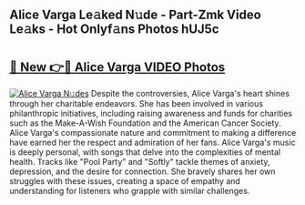 ## Alice Varga Le𝚊ked N𝚞de - Part-Zmk Video Le𝚊ks - Hot Onlyf𝚊ns Photos hUJ5c

# <h2><a href="http://ac31681.deff.icu/?id=Alice+Varga">🔗 New 👉🔴 Alice Varga VIDEO Photos</a></h2>

[![Alice Varga N𝚞des](https://i.imgur.com/rIISA9y.gif)](http://ac31681.deff.icu/?id=Alice+Varga)
Despite the controversies, Alice Varga's heart shines through her charitable endeavors. She has been involved in various philanthropic initiatives, including raising awareness and funds for charities such as the Make-A-Wish Foundation and the American Cancer Society. Alice Varga's compassionate nature and commitment to making a difference have earned her the respect and admiration of her fans. Alice Varga's music is deeply personal, with songs that delve into the complexities of mental health. Tracks like "Pool Party" and "Softly" tackle themes of anxiety, depression, and the desire for connection. She bravely shares her own struggles with these issues, creating a space of empathy and understanding for listeners who grapple with similar challenges.
